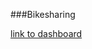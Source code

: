 ###Bikesharing

[link to dashboard](https://public.tableau.com/app/profile/ricardo.robles8362/viz/Bikesharing_Challenge_16274355177560/CitiStory?publish=yes)
